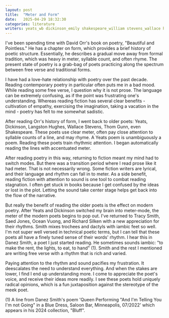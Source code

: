 ```yaml
---
layout: post
title:  "Meter and Form"
date:   2025-04-29 18:32:30
categories: literature 
writers: yeats_wb dickinson_emily shakespeare_william stevens_wallace hughes_langston smith_tracy jones_saed vuong_ocean silken_richard smith_danez orr_david
---
```


I've been spending time with David Orr's book on poetry, "Beautiful and Pointless." He has a chapter on form, which provides a brief history of poetic structure.  Essentially, he describes a gradual move away from formal tradition, which was heavy in meter, syllable count, and often rhyme. The present state of poetry is a grab-bag of poets practicing along the spectrum between free verse and traditional forms.  

I have had a love-hate relationship with poetry over the past decade.  Reading contemporary poetry in particular often puts me in a bad mood.  While reading some free verse, I question why it is not prose.  The language can be extremely confusing, as if the point was frustrating one's understanding.  Whereas reading fiction has several clear benefits - cultivation of empathy, exercising the imagination, taking a vacation in the mind -  poetry has felt to me somewhat sadistic. 

After reading Orr's history of form, I went back to older poets: Yeats, Dickinson, Langston Hughes, Wallace Stevens, Thom Gunn, even Shakespeare.  These poets use clear meter, often pay close attention to syllable counts of a line, and may rhyme.  A Yeats poem is unambiguously a poem. Reading these poets train rhythmic attention.  I began automatically reading the lines with accentuated meter.  

After reading poetry in this way, returning to fiction meant my mind had to switch modes. But there was a transition period where I read prose like it had meter.  That is not necessarily wrong.  Some fiction writers are lyrical, and their language and rhythm can fall in to meter.   As a side benefit, reading fiction with attention to sound is one tool to combat reading stagnation.  I often get stuck in books because I get confused by the ideas or lost in the plot.  Letting the sound take center stage helps get back into the flow of the narrative. 

But really the benefit of reading the older poets is the effect on modern poetry.  After Yeats and Dickinson switched my brain into meter-mode, the meter of the modern poets begins to pop out.  I've returned to Tracy Smith, Saed Jones, Ocean Vuong, and Richard Silken with a new appreciation for their rhythms.  Smith mixes trochees and dactyls with iambic feet so well.  I'm not super well versed in technical poetic terms, but I can tell that these poets all have a finely tuned sense of their words' rhythm.  I hear this in Danez Smith, a poet I just started reading.  He sometimes sounds iambic: "to make the rent, the lights, to eat, to hand" (1).  Smith and the rest I mentioned are writing free verse with a rhythm that is rich and varied.

Paying attention to the rhythm and sound pacifies my frustration.  It deescalates the need to understand everything.  And when the stakes are lower, I find I end up understanding more.  I come to appreciate the poet's voice, and receive their ideas more readily.  I see these poets hold uniquely radical opinions, which is a fun juxtaposition against the stereotype of the meek poet. 


(1) A line from Danez Smith's poem 'Queen Performing "And I'm Telling You I'm not Going" in a Blue Dress, Saloon Bar, Minneapolis, 07/2022' which appears in his 2024 collection, "Bluff".

